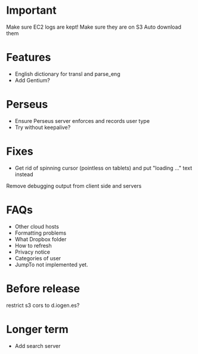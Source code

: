 # Important
Make sure EC2 logs are kept!  Make sure they are on S3
Auto download them

# Features
* English dictionary for transl and parse_eng
* Add Gentium?

# Perseus
* Ensure Perseus server enforces and records user type
* Try without keepalive?

# Fixes
* Get rid of spinning cursor (pointless on tablets) and put "loading ..." text instead

Remove debugging output from client side and servers



# FAQs
* Other cloud hosts
* Formatting problems
* What Dropbox folder
* How to refresh
* Privacy notice
* Categories of user
* JumpTo not implemented yet.

# Before release
restrict s3 cors to d.iogen.es?

# Longer term
* Add search server
